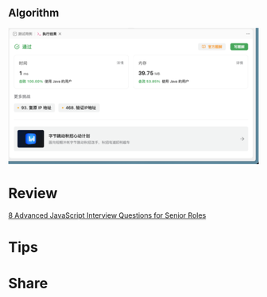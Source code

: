 ## Algorithm
![fengpu-2023-08-13-lc](../../../images/temp/fengpu-2023-09-03-lc.png)

# Review
[8 Advanced JavaScript Interview Questions for Senior Roles](https://medium.com/gitconnected/8-advanced-javascript-interview-questions-for-senior-roles-c59e1b0f83e1)

# Tips


# Share
